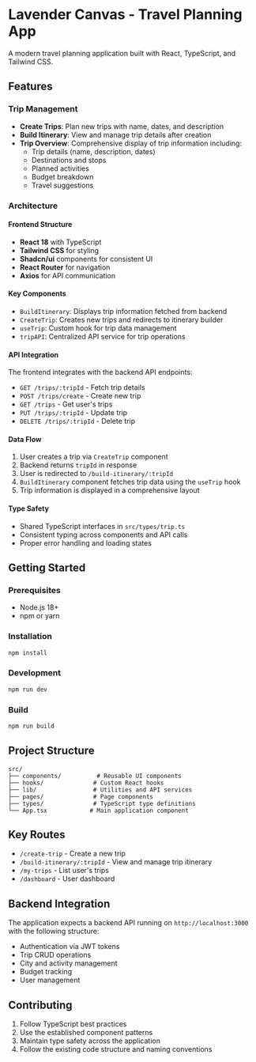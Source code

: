 # Lavender Canvas - Travel Planning App

A modern travel planning application built with React, TypeScript, and Tailwind CSS.

## Features

### Trip Management
- **Create Trips**: Plan new trips with name, dates, and description
- **Build Itinerary**: View and manage trip details after creation
- **Trip Overview**: Comprehensive display of trip information including:
  - Trip details (name, description, dates)
  - Destinations and stops
  - Planned activities
  - Budget breakdown
  - Travel suggestions

### Architecture

#### Frontend Structure
- **React 18** with TypeScript
- **Tailwind CSS** for styling
- **Shadcn/ui** components for consistent UI
- **React Router** for navigation
- **Axios** for API communication

#### Key Components
- `BuildItinerary`: Displays trip information fetched from backend
- `CreateTrip`: Creates new trips and redirects to itinerary builder
- `useTrip`: Custom hook for trip data management
- `tripAPI`: Centralized API service for trip operations

#### API Integration
The frontend integrates with the backend API endpoints:

- `GET /trips/:tripId` - Fetch trip details
- `POST /trips/create` - Create new trip
- `GET /trips` - Get user's trips
- `PUT /trips/:tripId` - Update trip
- `DELETE /trips/:tripId` - Delete trip

#### Data Flow
1. User creates a trip via `CreateTrip` component
2. Backend returns `tripId` in response
3. User is redirected to `/build-itinerary/:tripId`
4. `BuildItinerary` component fetches trip data using the `useTrip` hook
5. Trip information is displayed in a comprehensive layout

#### Type Safety
- Shared TypeScript interfaces in `src/types/trip.ts`
- Consistent typing across components and API calls
- Proper error handling and loading states

## Getting Started

### Prerequisites
- Node.js 18+ 
- npm or yarn

### Installation
```bash
npm install
```

### Development
```bash
npm run dev
```

### Build
```bash
npm run build
```

## Project Structure

```
src/
├── components/          # Reusable UI components
├── hooks/              # Custom React hooks
├── lib/                # Utilities and API services
├── pages/              # Page components
├── types/              # TypeScript type definitions
└── App.tsx            # Main application component
```

## Key Routes

- `/create-trip` - Create a new trip
- `/build-itinerary/:tripId` - View and manage trip itinerary
- `/my-trips` - List user's trips
- `/dashboard` - User dashboard

## Backend Integration

The application expects a backend API running on `http://localhost:3000` with the following structure:

- Authentication via JWT tokens
- Trip CRUD operations
- City and activity management
- Budget tracking
- User management

## Contributing

1. Follow TypeScript best practices
2. Use the established component patterns
3. Maintain type safety across the application
4. Follow the existing code structure and naming conventions
